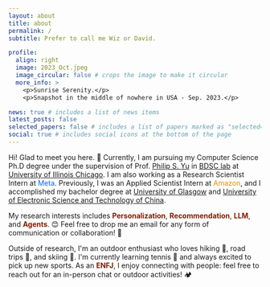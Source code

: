 ```yaml
---
layout: about
title: about
permalink: /
subtitle: Prefer to call me Wiz or David.

profile:
  align: right
  image: 2023_Oct.jpeg
  image_circular: false # crops the image to make it circular
  more_info: >
    <p>Sunrise Serenity.</p>
    <p>Snapshot in the middle of nowhere in USA - Sep. 2023.</p>

news: true # includes a list of news items
latest_posts: false
selected_papers: false # includes a list of papers marked as "selected={true}"
social: true # includes social icons at the bottom of the page
---
```


Hi! Glad to meet you here. :wave: Currently, I am pursuing my Computer Science Ph.D degree under the supervision of Prof. [Philip S. Yu](https://scholar.google.com/citations?user=D0lL1r0AAAAJ) in [BDSC lab](https://bdsc-uic.github.io/people.html) at [University of Illinois Chicago](https://www.uic.edu/). I am also working as a Research Scientist Intern at <span style="color: #0866FF"><i class="fab fa-meta"></i> Meta</span>. Previously, I was an Applied Scientist Intern at <span style="color:rgb(227, 142, 14)"><i class="fab fa-amazon"></i> Amazon</span>, and I accomplished my bachelor degree at [University of Glasgow](https://www.gla.ac.uk/) and [University of Electronic Science and Technology of China](https://en.uestc.edu.cn/).

My research interests includes <span style="color:rgb(128, 28, 0)">**Personalization**</span>, <span style="color:rgb(128, 28, 0)">**Recommendation**</span>, <span style="color:rgb(128, 28, 0)">**LLM**</span>, and <span style="color:rgb(128, 28, 0)">**Agents**</span>. :blush: Feel free to drop me an email for any form of communication or collaboration! :handshake:

Outside of research, I'm an outdoor enthusiast who loves hiking :hiking_boot:, road trips :triangular_flag_on_post:, and skiing :ski:. I'm currently learning tennis :tennis: and always excited to pick up new sports. As an <span style="color:rgb(128, 28, 0)">**ENFJ**</span>, I enjoy connecting with people: feel free to reach out for an in-person chat or outdoor activities! :camping:



